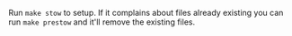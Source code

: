 Run `make stow` to setup. If it complains about files already existing you can run `make prestow` and it'll remove the existing files.
